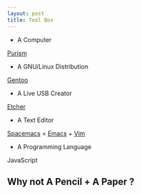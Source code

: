 ```yaml
---
layout: post
title: Tool Box 
---
```

* A Computer

[Purism](https://puri.sm/)


* A GNU/Linux Distribution

[Gentoo](https://www.gentoo.org/)

* A Live USB Creator

[Etcher](https://etcher.io/)

* A Text Editor

[Spacemacs](http://spacemacs.org/) = [Emacs](https://www.gnu.org/software/emacs/) + [Vim](http://www.vim.org/)


* A Programming Language 

JavaScript

## Why not A Pencil + A Paper ? 


